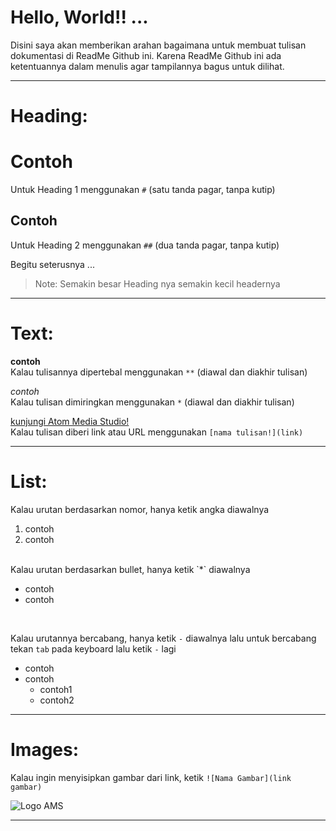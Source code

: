# Hello, World!! ...
Disini saya akan memberikan arahan bagaimana untuk membuat tulisan dokumentasi di ReadMe Github ini. Karena ReadMe Github ini ada ketentuannya dalam menulis agar tampilannya bagus untuk dilihat.

-----------------------------------------------

# Heading:

# Contoh
Untuk Heading 1 menggunakan `#` (satu tanda pagar, tanpa kutip)

## Contoh
Untuk Heading 2 menggunakan `##` (dua tanda pagar, tanpa kutip)

Begitu seterusnya ...
> Note: Semakin besar Heading nya semakin kecil headernya

-----------------------------------------------

# Text:

**contoh** 
<br>
Kalau tulisannya dipertebal menggunakan `**` (diawal dan diakhir tulisan)

*contoh*
<br>
Kalau tulisan dimiringkan menggunakan `*` (diawal dan diakhir tulisan)

[kunjungi Atom Media Studio!](https://atommediastudio.com)
<br>
Kalau tulisan diberi link atau URL menggunakan `[nama tulisan!](link)`

-----------------------------------------------

# List:

Kalau urutan berdasarkan nomor, hanya ketik angka diawalnya
<br>
1. contoh
2. contoh
<br>
Kalau urutan berdasarkan bullet, hanya ketik `*` diawalnya
<br>

* contoh
* contoh
<br>

Kalau urutannya bercabang, hanya ketik `-` diawalnya lalu untuk bercabang tekan `tab` pada keyboard lalu ketik `-` lagi
<br>

- contoh
- contoh
  - contoh1
  - contoh2

----------------------------------------------

# Images:

Kalau ingin menyisipkan gambar dari link, ketik `![Nama Gambar](link gambar)`

![Logo AMS](https://atommediastudio.com/img/logo.png)

----------------------------------------------


